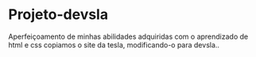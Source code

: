 # Projeto-devsla
 Aperfeiçoamento de minhas abilidades adquiridas com o aprendizado de html e css copiamos o site da tesla, modificando-o para devsla..
